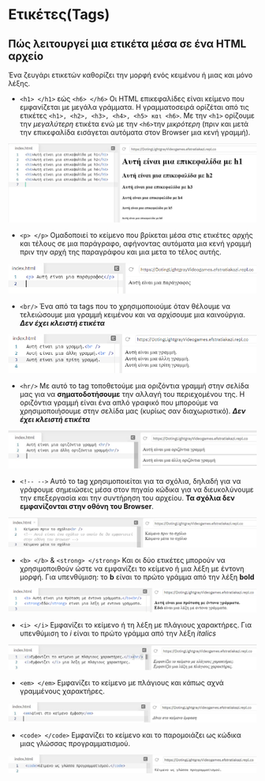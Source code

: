 # Ετικέτες(Tags)

## Πώς λειτουργεί μια ετικέτα μέσα σε ένα HTML αρχείο

Ένα ζευγάρι ετικετών καθορίζει την μορφή ενός κειμένου ή μιας και μόνο λέξης.

- ```<h1> </h1>``` εώς ```<h6> </h6>```
Οι HTML επικεφαλίδες είναι κείμενο που εμφανίζεται με μεγάλα γράμματα. H γραμματοσειρά ορίζέται από τις ετικέτες ```<h1>, <h2>, <h3>, <h4>, <h5> και <h6>```. Με την ```<h1>``` ορίζουμε την *μεγαλύτερη* ετικέτα ενώ με την ```<h6>```την *μικρότερη* (πριν και μετά την επικεφαλίδα εισάγεται αυτόματα στον Browser μια κενή γραμμή).

![heading](images/heading.jpg)

- ```<p> </p>```
Oμαδοποιεί το κείμενο που βρίκεται μέσα στις ετικέτες αρχής και τέλους σε μια παράγραφο, αφήνοντας αυτόματα μια κενή γραμμή πριν την αρχή της παραγράφου και μια μετα το τέλος αυτής.

![Paragraph](images/paragraph.jpg)

- ```<br/>```
Ένα από τα tags που το χρησιμοποιούμε όταν θέλουμε να τελειώσουμε μια γραμμή κειμένου και να αρχίσουμε μια καινούργια. ***Δεν έχει κλειστή ετικέτα***

![br](images/br.jpg)

- ```<hr/>```
  Mε αυτό το tag τοποθετούμε μια οριζόντια γραμμή στην σελίδα μας για να **σηματοδοτήσουμε** την αλλαγή του περιεχομένου της. Η οριζόντια γραμμή είναι ένα απλό γραφικό που μπορούμε να χρησιμοποιήσουμε στην σελίδα μας (κυρίως σαν διαχωριστικό). ***Δεν έχει κλειστή ετικέτα***

![hr](images/hr.jpg)

- ```<!-- -->```
Αυτό το tag χρησιμοποιείται για τα  σχόλια, δηλαδή για να γράφουμε σημειώσεις μέσα στον πηγαίο κώδικα για να διευκολύνουμε την επεξεργασία και την συντήρηση του αρχείου. **Τα σχόλια δεν εμφανίζονται στην οθόνη του Βrowser**.

![Comment](images/comment.jpg)

- ```<b> </b>``` & ```<strong> </strong>```
Και οι δύο ετικέτες μπορούν να χρησιμοποιθούν ώστε να εμφανίζει το κείμενο ή μια λέξη με έντονη μορφή.
Για υπενθύμιση: το **b** είναι το πρώτο γράμμα από την λέξη **bold**

![bold](images/bold.jpg)

- ```<i> </i>```
Eμφανίζει το κείμενο ή τη λέξη με πλάγιους χαρακτήρες.
Για υπενθύμιση το *i* είναι το πρώτο γράμμα από την λέξη *italics*

![italics](images/italics.jpg)

- ```<em> </em>```
Eμφανίζει το κείμενο με πλάγιους και κάπως αχνά γραμμένους χαρακτήρες.

![em](images/em.jpg)

- ```<code> </code>```
Eμφανίζει το κείμενο και το παρομοιάζει ως κώδικα μιας γλώσσας προγραμματισμού.

![code](images/code.jpg)
